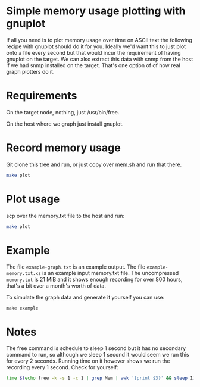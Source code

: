 # Simple memory usage plotting with gnuplot

If all you need is to plot memory usage over time on ASCII text the following
recipe with gnuplot should do it for you. Ideally we'd want this to just plot
onto a file every second but that would incur the requirement of having gnuplot
on the target. We can also extract this data with snmp from the host if we had
snmp installed on the target. That's one option of of how real graph plotters
do it.

# Requirements

On the target node, nothing, just /usr/bin/free.

On the host where we graph just install gnuplot.

# Record memory usage

Git clone this tree and run, or just copy over mem.sh and run that there.

```bash
make plot
```

# Plot usage

scp over the memory.txt file to the host and run:

```bash
make plot
```

# Example

The file `example-graph.txt` is an example output. The file
`example-memory.txt.xz` is an example input memory.txt file.
The uncompressed `memory.txt` is 21 MiB and it shows enough
recording for over 800 hours, that's a bit over a month's worth
of data.

To simulate the graph data and generate it yourself you can use:

```
make example
```

# Notes

The free command is schedule to sleep 1 second but it has no secondary command
to run, so although we sleep 1 second it would seem we run this for every 2
seconds. Running time on it however shows we run the recording every 1 second.
Check for yourself:

```bash
time $(echo free -k -s 1 -c 1 | grep Mem | awk '{print $3}' && sleep 1)
```
